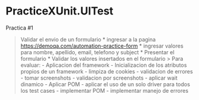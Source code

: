 # PracticeXUnit.UITest
Practica #1

> Validar el envio de un formulario
	* ingresar a la pagina https://demoqa.com/automation-practice-form
	* ingresar valores para nombre, apellido, email, telefono y subject
	* Presentar el formulario
	* Validar los valores insertados en el formulario
	> Para evaluar:
		- Aplicacion del framework
		- Inicializacion de los atributos propios de un framework
		- limpiza de cookies
		- validacion de errores
		- tomar screenshots
		- validacion por screenshots
		- aplicar wait dinamico
		- Aplicar POM
		- aplicar el uso de un solo driver para todos los test cases
		- implementar POM
		- implementar manejo de errores

